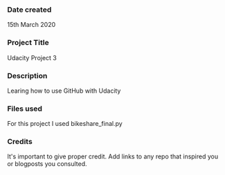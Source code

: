 ### Date created
15th March 2020

### Project Title
Udacity Project 3

### Description
Learing how to use GitHub with Udacity

### Files used
For this project I used bikeshare_final.py

### Credits
It's important to give proper credit. Add links to any repo that inspired you or blogposts you consulted.
